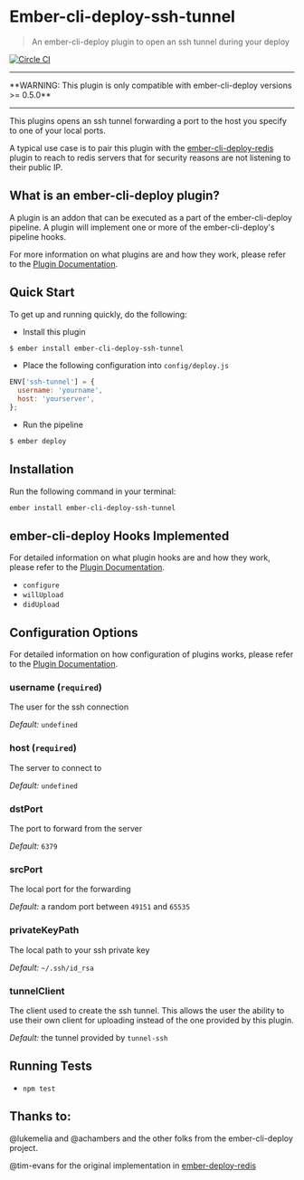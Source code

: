 # Ember-cli-deploy-ssh-tunnel

> An ember-cli-deploy plugin to open an ssh tunnel during your deploy

[![Circle CI](https://circleci.com/gh/ghedamat/ember-cli-deploy-ssh-tunnel/tree/master.svg?style=shield)](https://circleci.com/gh/ghedamat/ember-cli-deploy-ssh-tunnel/tree/master)

<hr/>
**WARNING: This plugin is only compatible with ember-cli-deploy versions >= 0.5.0**
<hr/>

This plugins opens an ssh tunnel forwarding a port to the host you specify to one of your local ports.

A typical use case is to pair this plugin with the [ember-cli-deploy-redis](https://github.com/zapnito/ember-cli-deploy-redis) plugin to reach to redis servers that for security reasons are not listening to their public IP.

## What is an ember-cli-deploy plugin?

A plugin is an addon that can be executed as a part of the ember-cli-deploy pipeline. A plugin will implement one or more of the ember-cli-deploy's pipeline hooks.

For more information on what plugins are and how they work, please refer to the [Plugin Documentation][1].

## Quick Start

To get up and running quickly, do the following:

- Install this plugin

```bash
$ ember install ember-cli-deploy-ssh-tunnel
```

- Place the following configuration into `config/deploy.js`

```javascript
ENV['ssh-tunnel'] = {
  username: 'yourname',
  host: 'yourserver',
};
```

- Run the pipeline

```bash
$ ember deploy
```

## Installation
Run the following command in your terminal:

```bash
ember install ember-cli-deploy-ssh-tunnel
```

## ember-cli-deploy Hooks Implemented

For detailed information on what plugin hooks are and how they work, please refer to the [Plugin Documentation][1].

- `configure`
- `willUpload`
- `didUpload`

## Configuration Options

For detailed information on how configuration of plugins works, please refer to the [Plugin Documentation][1].

### username (`required`)

The user for the ssh connection

*Default:* `undefined`

### host (`required`)

The server to connect to

*Default:* `undefined`

### dstPort

The port to forward from the server

*Default:* `6379`

### srcPort

The local port for the forwarding

*Default:* a random port between `49151` and `65535`

### privateKeyPath

The local path to your ssh private key

*Default:* `~/.ssh/id_rsa`

### tunnelClient

The client used to create the ssh tunnel. This allows the user the ability to use their own client for uploading instead of the one provided by this plugin.

*Default:* the tunnel provided by `tunnel-ssh`

## Running Tests

- `npm test`

[1]: http://ember-cli.github.io/ember-cli-deploy/plugins "Plugin Documentation"


## Thanks to:

@lukemelia and @achambers and the other folks from the ember-cli-deploy project.

@tim-evans for the original implementation in [ember-deploy-redis](https://github.com/LevelbossMike/ember-deploy-redis)

